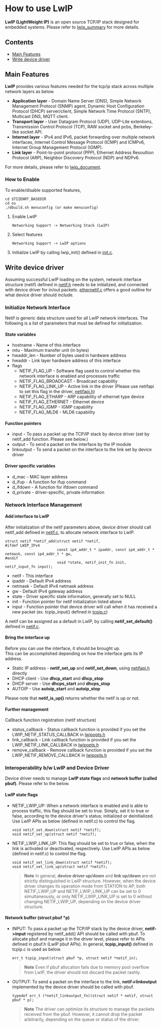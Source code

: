 # How to use LwIP
**LwIP (LightWeight IP)** is an open source TCP/IP stack designed for embedded systems.
Please refer to [lwip_summary](https://savannah.nongnu.org/projects/lwip/) for more details.

## Contents
- [Main Features](#main-features)  
- [Write device driver](#write-device-driver)

## Main Features
**LwIP** provides various features needed for the tcp/ip stack across multiple network layers as below.
- **Application layer** - Domain Name Server (DNS), Simple Network Management Protocol (SNMP) agent, Dynamic Host Configuration Protocol (DHCP) server/client, Simple Network Time Protocol (SNTP), Multicast DNS, MQTT client.
- **Transport layer** - User Datagram Protocol (UDP), UDP-Lite extentions, Transmission Control Protocol (TCP), RAW socket and pcbs, Berkeley-like socket API.
- **Internet layer** - IPv4 and IPv6, packet forwarding over multiple network interfaces, Internet Control Message Protocol (ICMP) and ICMPv6, Internet Group Management Protocol (IGMP).
- **Link layer** - Point-to-point protocol (PPP), Ethernet Address Resoultion Protocol (ARP), Neighbor Discovery Protocol (NDP) and NDPv6.

For more details, please refer to [lwip_document](http://www.nongnu.org/lwip/2_0_x/index.html).

### How to Enable
To enable/disable supported features, 
```
cd $TIZENRT_BASEDIR
cd os
./dbuild.sh menuconfig (or make menuconfig)
```
1. Enable LwIP
	```
	Networking Support -> Networking Stack (LwIP)
	```
2. Select features 
	```
	Networking Support -> LwIP options
	```
3. Initialize LwIP by calling lwip_init() defined in [init.c](../os/net/lwip/src/core/init.c).

## Write device driver
Assuming successful LwIP loading on the system, network interface structure (netif) defined in [netif.h](../os/include/net/lwip/netif.h) needs to be initialized, and connected with device driver for in/out packets.
[ethernetif.c](../os/net/mac/ethernetif.c) offers a good outline for what device driver should include.

### Initialize Network Interface
Netif is generic data structure used for all LwIP network interfaces.
The following is a list of parameters that must be defined for initialization.

#### State variables
* hostname - Name of this interface
* mtu - Maximum transfer unit (in bytes)
* hwaddr_len - Number of bytes used in hardware address
* hwaddr - Link layer hardware address of this interface
* flags
	* NETIF_FLAG_UP - Software flag used to control whether this network interface is enabled and processes traffic
	* NETIF_FLAG_BROADCAST - Broadcast capability
	* NETIF_FLAG_LINK_UP - Active link in the driver (Please use netifapi to set this flag in the driver, [netifapi.h](../os/include/net/lwip/netifapi.h))
	* NETIF_FLAG_ETHARP - ARP capability of ethernet type device
	* NETIF_FLAG_ETHERNET - Ethernet device
	* NETIF_FLAG_IGMP - IGMP capability
	* NETIF_FLAG_MLD6 - MLD6 capability

#### Function pointers
* input - To pass a packet up the TCP/IP stack by device driver (set by netif_add function. Please see below.)
* output - To send a packet on the interface by the IP module
* linkoutput - To send a packet on the interface to the link set by device driver

#### Driver specific variables
* d_mac - MAC layer address
* d_ifup - A function for ifup command
* d_ifdown - A function for ifdown command
* d_private - driver-specific, private information

### Network Interface Management
#### Add interface to LwIP

After initialization of the netif parameters above, device driver should call netif_add defined in [netif.c](../os/net/lwip/src/core/netif.c), to allocate network interface to LwIP.

```
struct netif *netif_add(struct netif *netif, 
#ifdef LWIP_IPv4
                        const ip4_addr_t * ipaddr, const ip4_addr_t * netmask, const ip4_addr_t * gw,
#endif
                        void *state, netif_init_fn init, netif_input_fn input);
```
* netif - This interface
* ipaddr - Default IPv4 address  
* netmask - Default IPv4 netmask address  
* gw - Default IPv4 gateway address  
* state - Driver specific state information, generally set to NULL  
* init - Function pointer for netif initialization listed above  
* input - Function pointer that device driver will call when it has received a new packet (ex. tcpip_input() defined in [tcpip.c](../os/net/lwip/src/api/tcpip.c))  

A netif can be assigned as a default in LwIP, by calling **netif_set_default()** defined in [netif.c](../os/net/lwip/src/core/netif.c).  

#### Bring the interface up

Before you can use the interface, it should be brought up.  
This can be accomplished depending on how the interface gets its IP address.  

* Static IP address - **netif_set_up** and **netif_set_down**, using [netifapi.h](../os/include/net/lwip/netifapi.h) directly  
* DHCP client - Use **dhcp_start** and **dhcp_stop**  
* DHCP server - Use **dhcps_start** and **dhcps_stop**  
* AUTOIP - Use **autoip_start** and **autoip_stop**  

Please note that **netif_is_up()** returns whether the netif is up or not.  

#### Further management

Callback function registration (netif structure)  
* status_callback - Status callback function is provided if you set the LWIP_NETIF_STATUS_CALLBACK in [lwipopts.h](../os/include/net/lwip/lwipopts.h)  
* link_callback - Link callback function is provided if you set the LWIP_NETIF_LINK_CALLBACK in [lwipopts.h](../os/include/net/lwip/lwipopts.h)  
* remove_callback - Remove callback function is provided if you set the LWIP_NETIF_REMOVE_CALLBACK in [lwipopts.h](../os/include/net/lwip/lwipopts.h)  


### Interoperability b/w LwIP and Device Driver
Device driver needs to manage **LwIP state flags** and **network buffer (called pbuf)**. Please refer to the below.

#### LwIP state flags
- NETIF_LWIP_UP: When a network interface is enabled and is able to process traffic, this flag should be set to true. 
Simply, set it to true or false, according to the device driver's status; initialized or deinitialized.
Use LwIP APIs as below (defined in netif.c) to control the flag.
	```
	void netif_set_down(struct netif *netif);
	void netif_set_up(struct netif *netif);
	```

- NETIF_LWIP_LINK_UP: This flag should be set to true or false, when the link is activated or deactivated, respectively.
Use LwIP APIs as below (defined in netif.c) to control the flag.
	```
	void netif_set_link_down(struct netif *netif);
	void netif_set_link_up(struct netif *netif);
	```

	> **Note**
	> In general, **device driver up/down** and **link up/down** are not strictly distinguished in LwIP structure.
	> However, when the device driver changes its operation mode from STATION to AP,
	> both NETIF_LWIP_UP and NETIF_LWIP_LINK_UP can be set to 0 simultaneously,
	> or only NETIF_LWIP_LINK_UP is set to 0 without changing NETIF_LWIP_UP, depending on the device driver structure.

#### Network buffer (struct pbuf *p)
- INPUT: To pass a packet up the TCP/IP stack by the device driver, **netif->input** registered by netif_add() API should be called with pbuf.
To allocate pbuf and manage it in the driver level, please refer to APIs defined in pbuf.h (LwIP pbuf APIs).
In general, **tcpip_input()** defined in tcpip.c is used as below.
	```
	err_t tcpip_input(struct pbuf *p, struct netif *netif_in);
	```
	> **Note**
	> Even if pbuf allocation fails due to memory pool overflow from LwIP, the driver should not discard the packet rashly.


- OUTPUT: To send a packet on the interface to the link, **netif->linkoutput** implemented by the device driver should be called with pbuf.
	```
	typedef err_t (*netif_linkoutput_fn)(struct netif * netif, struct pbuf * p);
	```
	> **Note**
	> The driver can optimize its structure to manage the packets received from the pbuf.
	> However, it cannot drop the packet arbitrarily, depending on the queue or status of the driver.


